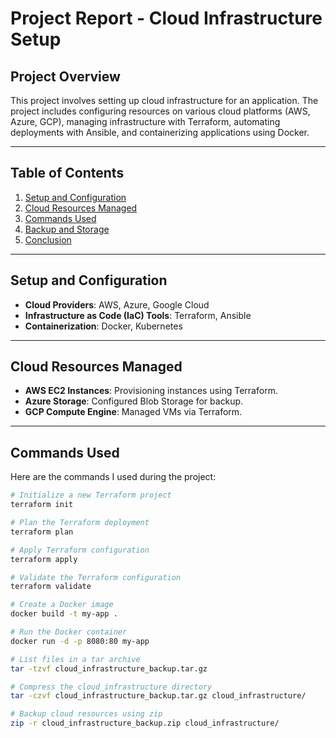 # Project Report - Cloud Infrastructure Setup

## Project Overview

This project involves setting up cloud infrastructure for an application. The project includes configuring resources on various cloud platforms (AWS, Azure, GCP), managing infrastructure with Terraform, automating deployments with Ansible, and containerizing applications using Docker.

---

## Table of Contents
1. [Setup and Configuration](#setup-and-configuration)
2. [Cloud Resources Managed](#cloud-resources-managed)
3. [Commands Used](#commands-used)
4. [Backup and Storage](#backup-and-storage)
5. [Conclusion](#conclusion)

---

## Setup and Configuration

- **Cloud Providers**: AWS, Azure, Google Cloud
- **Infrastructure as Code (IaC) Tools**: Terraform, Ansible
- **Containerization**: Docker, Kubernetes

---

## Cloud Resources Managed

- **AWS EC2 Instances**: Provisioning instances using Terraform.
- **Azure Storage**: Configured Blob Storage for backup.
- **GCP Compute Engine**: Managed VMs via Terraform.

---

## Commands Used

Here are the commands I used during the project:

```bash
# Initialize a new Terraform project
terraform init

# Plan the Terraform deployment
terraform plan

# Apply Terraform configuration
terraform apply

# Validate the Terraform configuration
terraform validate

# Create a Docker image
docker build -t my-app .

# Run the Docker container
docker run -d -p 8080:80 my-app

# List files in a tar archive
tar -tzvf cloud_infrastructure_backup.tar.gz

# Compress the cloud_infrastructure directory
tar -czvf cloud_infrastructure_backup.tar.gz cloud_infrastructure/

# Backup cloud resources using zip
zip -r cloud_infrastructure_backup.zip cloud_infrastructure/
